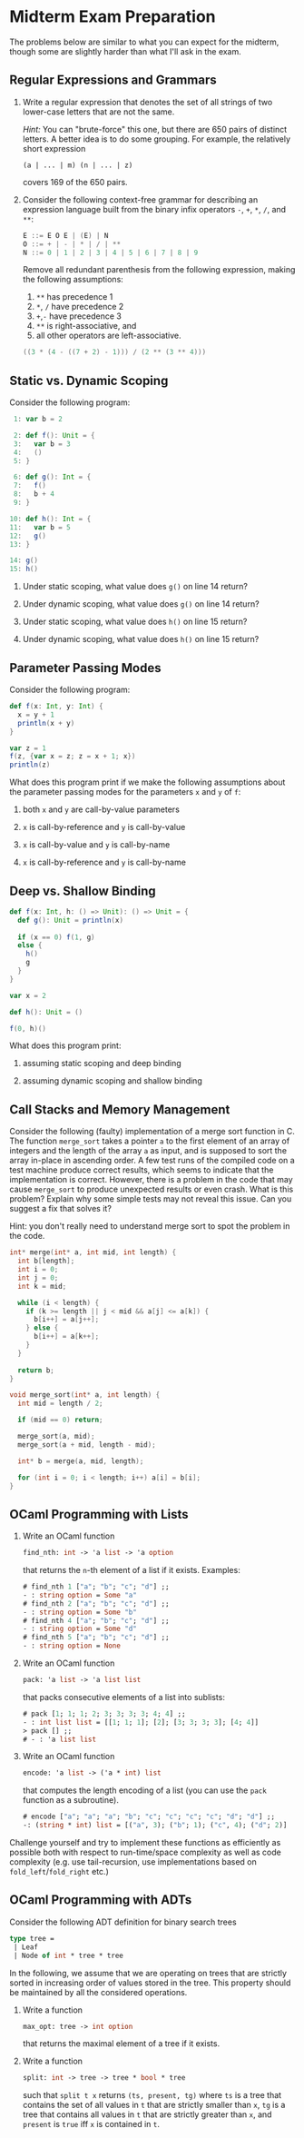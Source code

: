 # Midterm Exam Preparation

The problems below are similar to what you can expect for the midterm,
though some are slightly harder than what I'll ask in the exam.


## Regular Expressions and Grammars

1. Write a regular expression that denotes the set of all strings of
   two lower-case letters that are not the same.

   *Hint:* You can "brute-force" this one, but there are 650 pairs of distinct letters. A better
   idea is to do some grouping. For example, the relatively short expression

   `(a | ... | m) (n | ... | z)`

   covers 169 of the 650 pairs.

1. Consider the following context-free grammar for describing an
   expression language built from the binary infix operators `-`, `+`,
   `*`, `/`, and `**`:
 
   ```scala
   E ::= E O E | (E) | N
   O ::= + | - | * | / | **
   N ::= 0 | 1 | 2 | 3 | 4 | 5 | 6 | 7 | 8 | 9 
   ```

   Remove all redundant parenthesis from the following expression,
   making the following assumptions:
   
   1. `**` has precedence 1
   1. `*`, `/` have precedence 2
   1. `+`,`-` have precedence 3
   1. `**` is right-associative, and
   1. all other operators are left-associative.

   ```scala
   ((3 * (4 - ((7 + 2) - 1))) / (2 ** (3 ** 4)))
   ```

## Static vs. Dynamic Scoping

Consider the following program:

```scala
 1: var b = 2

 2: def f(): Unit = {
 3:   var b = 3
 4:   ()
 5: }

 6: def g(): Int = {
 7:   f()
 8:   b + 4
 9: }

10: def h(): Int = {
11:   var b = 5
12:   g()
13: }

14: g()
15: h()

```

1. Under static scoping, what value does `g()` on line 14 return?

1. Under dynamic scoping, what value does `g()` on line 14 return?

1. Under static scoping, what value does `h()` on line 15 return? 

1. Under dynamic scoping, what value does `h()` on line 15 return? 

## Parameter Passing Modes

Consider the following program:

```scala
def f(x: Int, y: Int) {
  x = y + 1
  println(x + y)
}

var z = 1
f(z, {var x = z; z = x + 1; x})
println(z)
```

What does this program print if we make the following assumptions about
the parameter passing modes for the parameters `x` and `y` of
`f`:

1. both `x` and `y` are call-by-value parameters

2. `x` is call-by-reference and `y` is call-by-value

3. `x` is call-by-value and `y` is call-by-name

4. `x` is call-by-reference and `y` is call-by-name

## Deep vs. Shallow Binding

```scala
def f(x: Int, h: () => Unit): () => Unit = {
  def g(): Unit = println(x)
  
  if (x == 0) f(1, g)
  else {
    h()
    g
  }
}

var x = 2

def h(): Unit = ()

f(0, h)()
```

What does this program print:

1. assuming static scoping and deep binding

1. assuming dynamic scoping and shallow binding

## Call Stacks and Memory Management

Consider the following (faulty) implementation of a merge sort
function in C. The function `merge_sort` takes a pointer `a` to the
first element of an array of integers and the length of the array `a`
as input, and is supposed to sort the array in-place in ascending
order. A few test runs of the compiled code on a test machine produce
correct results, which seems to indicate that the implementation is
correct. However, there is a problem in the code that may cause
`merge_sort` to produce unexpected results or even crash. What is this
problem? Explain why some simple tests may not reveal this
issue. Can you suggest a fix that solves it?

Hint: you don't really need to understand merge sort to spot the
problem in the code.

```c
int* merge(int* a, int mid, int length) {
  int b[length];
  int i = 0;
  int j = 0;
  int k = mid;

  while (i < length) {
    if (k >= length || j < mid && a[j] <= a[k]) {
      b[i++] = a[j++];
    } else {
      b[i++] = a[k++]; 
    }
  }
  
  return b;
}

void merge_sort(int* a, int length) {
  int mid = length / 2;

  if (mid == 0) return;

  merge_sort(a, mid);
  merge_sort(a + mid, length - mid);

  int* b = merge(a, mid, length); 

  for (int i = 0; i < length; i++) a[i] = b[i];
}
```


   
## OCaml Programming with Lists

1. Write an OCaml function 

   ```ocaml
   find_nth: int -> 'a list -> 'a option
   ``` 
   
   that returns the `n`-th element of a list if it exists. Examples:
   
   ```ocaml
   # find_nth 1 ["a"; "b"; "c"; "d"] ;;
   - : string option = Some "a"
   # find_nth 2 ["a"; "b"; "c"; "d"] ;;
   - : string option = Some "b"
   # find_nth 4 ["a"; "b"; "c"; "d"] ;;
   - : string option = Some "d"
   # find_nth 5 ["a"; "b"; "c"; "d"] ;;
   - : string option = None
   ```
   
   
   
1. Write an OCaml function 

   ```ocaml
   pack: 'a list -> 'a list list
   ```
   
   that packs consecutive elements of a list into sublists:
   
   ```ocaml
   # pack [1; 1; 1; 2; 3; 3; 3; 3; 4; 4] ;;
   - : int list list = [[1; 1; 1]; [2]; [3; 3; 3; 3]; [4; 4]]
   > pack [] ;;
   # - : 'a list list
   ```
      
1. Write an OCaml function 

   ```ocaml
   encode: 'a list -> ('a * int) list
   ```
   
   that computes the length encoding of a list (you can use the `pack`
   function as a subroutine).
   
   ```ocaml
   # encode ["a"; "a"; "a"; "b"; "c"; "c"; "c"; "c"; "d"; "d"] ;;
   -: (string * int) list = [("a", 3); ("b"; 1); ("c", 4); ("d"; 2)]
   ```   
   
Challenge yourself and try to implement these functions as efficiently
as possible both with respect to run-time/space complexity as well as
code complexity (e.g. use tail-recursion, use implementations based on
`fold_left`/`fold_right` etc.)

## OCaml Programming with ADTs

Consider the following ADT definition for binary search trees

 ```ocaml
type tree = 
  | Leaf
  | Node of int * tree * tree
```
   
In the following, we assume that we are operating on trees that are
strictly sorted in increasing order of values stored in the tree. This
property should be maintained by all the considered operations.
   
1. Write a function
   
   ```ocaml
   max_opt: tree -> int option
   ```
      
   that returns the maximal element of a tree if it exists.      
      
1. Write a function
    
   ```ocaml
   split: int -> tree -> tree * bool * tree
   ```
       
   such that `split t x` returns `(ts, present, tg)` where `ts` is
   a tree that contains the set of all values in `t` that are
   strictly smaller than `x`, `tg` is a tree that contains all
   values in `t` that are strictly greater than `x`, and `present`
   is `true` iff `x` is contained in `t`.

